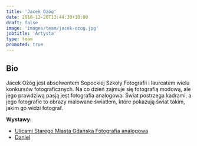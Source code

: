 ```yaml
---
title: 'Jacek Ożóg'
date: 2018-12-20T13:44:30+10:00
draft: false
image: 'images/team/jacek-ozog.jpg'
jobtitle: 'Artysta'
type: team
promoted: true
---
```


## Bio

Jacek Ożóg jest absolwentem Sopockiej Szkoły Fotografii i laureatem wielu konkursów fotograficznych. Na co dzień zajmuje się fotografią modową, ale jego prawdziwą pasją jest fotografia analogowa. Świat postrzega kadrami, a jego fotografie to obrazy malowane światłem, które pokazują świat takim, jakim go widzi fotograf.

**Wystawy:**

- [Ulicami Starego Miasta Gdańska Fotografia analogowa](/wystawy/ulicami-starego-miasta)
- [Daniel](/wystawy/daniel)
